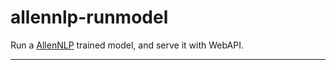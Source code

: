 # allennlp-runmodel

Run a [AllenNLP] trained model, and serve it with WebAPI.

------
[AllenNLP]: https://allennlp.org/
